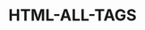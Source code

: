 # HTML-ALL-TAGS
<!DOCTYPE html>
<html>
    <HEAD>
        <title>ALL HTML TAGS</title>
        <style>
            aside{
                width: 1090px;
                height: 1000px;
                border: 100px;
                border-width: 10px;
                border-style: groove;

                

            }
            article{
                width:auto;
                height:auto;
            }
        
            
        </style>
        <meta name="descrption" content="all html tags">
        <meta name="authour" content="zeal computers">
        <meta name="keywords" content="tags">
        <meta name="UTR-8">
        <meta name="viewpoint" content="width=device-width,intial-scale=1.0">
        <base href="https://www.google.com" target="_blank">

    
    </HEAD>

    <body>
        <P>THIS IS ANCHOR ELEMENT</P><a href="https://www.canva.com/projects">CANVA PROJECT</a>

        <HR>
        <BR>
        <P>THIS IS ADDRESS ELEMENT</P><address>114,KANJIKOVIL CHITHODE,ERODE-638102</address>  
        <HR>
        <BR>
        <P>THIS IS ABBRIVATION ELEMENT</P><abbr title="hyperntext markup language">HTML</abbr> 
        <hr>
        <br>
        <p>
            THIS IS ACRONYM ELEMENT<acronym title="board of cricket council of india">BCCI</acronym>WAS SELECT THE RUTURAJ GAIKWAD
        </p>  
        <p>
            THIS IS AREA ELEMENT
            
            <hr>
            <hr>
            <br>

        </p> 
        <p>
            THIS IS ASIDE TAG<aside>
                <H1>WEB DEVELOPMENT</H1>
                <p>Lorem ipsum dolor sit amet, consectetur adipisicing elit. Fugiat vitae placeat eum eveniet illum iure nobis possimus temporibus quidem eos quas repellendus laborum eligendi amet distinctio fuga error beatae autem ex alias iste saepe, sapiente nisi! Repellendus totam impedit animi doloremque! Excepturi minus deleniti labore debitis. Provident sint debitis totam exercitationem voluptatem molestias voluptas porro ratione vel maxime adipisci ex eius atque quas iste, incidunt in magnam asperiores ad expedita dolorem ipsam corrupti. At culpa nemo similique blanditiis placeat corrupti vitae praesentium reprehenderit voluptatum fugit. Nam nobis odio a odit? Architecto perferendis incidunt distinctio, sapiente error amet blanditiis ipsa perspiciatis exercitationem aliquam pariatur voluptatibus aperiam repellendus nulla laborum reiciendis sunt rerum? Suscipit, officiis mollitia. Earum, quos. Porro saepe dolore dicta id! Ipsum, porro in recusandae delectus mollitia iusto consectetur! Quibusdam necessitatibus ex neque perspiciatis sint asperiores autem inventore libero officia quae, quidem esse ipsum blanditiis quia eaque! Cum vero enim nihil provident a corrupti maiores eius eum saepe assumenda culpa molestias ut commodi dolore incidunt, accusamus molestiae temporibus fugiat at dolores, nisi mollitia officiis. Reprehenderit labore consequatur recusandae quae optio tenetur odio numquam. Nesciunt dolore esse libero commodi debitis cum cupiditate reprehenderit qui atque ullam, dignissimos aut? Possimus nam consequatur, harum libero excepturi, vero autem a dolore eius cumque soluta sit unde? Hic assumenda atque fugiat quae tenetur at ratione repudiandae animi earum consectetur omnis quod ea expedita voluptatem, nam neque nulla, architecto, eos accusantium cumque! Aliquid totam cumque dolor reiciendis eligendi recusandae architecto numquam dolore doloribus sequi ab et, id rem saepe itaque quo consequuntur sunt commodi at? Aliquam quis fuga maiores sit incidunt mollitia et voluptatem corrupti enim, cum aperiam ab eaque aut illo ad non temporibus esse voluptate error neque quibusdam iure id exercitationem! Ut labore repudiandae recusandae ipsa. Sed fugit animi corporis perferendis, ratione odio asperiores reprehenderit iste esse maiores similique ullam ipsam quod fuga ad quas provident nulla impedit fugiat. Similique consectetur eius veniam doloribus dolor, laborum accusantium voluptatem inventore temporibus minima quas modi tempora aperiam exercitationem. Eligendi, consequatur laudantium. Quis nemo aliquid amet quibusdam ratione maiores iure! Aliquid illo ea, sint saepe explicabo, reiciendis quisquam delectus corporis ipsa quidem tempora nam atque. Natus, cupiditate autem corrupti delectus vero adipisci nihil consectetur mollitia, quae fuga ratione, expedita minus ex nesciunt id repellat labore maxime perferendis in aut earum sit recusandae cum! Quo sed earum rerum! Animi aliquam accusamus ea tempore at optio nemo porro reiciendis veniam consequatur ratione perspiciatis doloribus quasi, sequi quam, veritatis quo autem et libero ab. Dolorum facere obcaecati incidunt minus optio error recusandae consequatur porro dolore doloribus, nisi quisquam voluptates et ipsam reprehenderit quos laborum nam quidem autem similique cum animi consectetur deserunt dignissimos. Cum non quos blanditiis rerum voluptatibus at incidunt architecto neque provident voluptates a dolor laudantium molestiae, vel totam dolorem natus cumque deleniti minus ab expedita quisquam voluptas. Dignissimos ex libero blanditiis unde officia placeat illo eius eum aperiam quia nulla iusto, at dolorum error doloremque mollitia in illum saepe quam. Vero dolor, velit ducimus, nihil consequuntur blanditiis ex ab sapiente commodi dolorem exercitationem obcaecati quia perspiciatis nostrum minima, neque maiores temporibus iste? Quidem vitae rem temporibus voluptatem modi obcaecati ab nam earum accusantium recusandae sunt atque unde, quisquam aliquam ipsam eveniet ducimus soluta fuga odit natus tempore laboriosam voluptatum! Dicta minus, nulla at neque adipisci tempore numquam? Necessitatibus ullam tempore molestiae. Beatae, modi assumenda, dolorum quasi facere repellat odio quis nostrum animi corporis ipsum eveniet atque, aperiam sit provident voluptatum ex asperiores deleniti qui. Quod sed, adipisci velit tempora fuga aliquid pariatur reprehenderit, doloribus amet dicta aliquam ratione ipsam fugit quae. Unde soluta modi explicabo delectus maiores, labore rerum voluptate veritatis architecto officiis, illo ullam quaerat ipsa, iure obcaecati id. Perferendis cum id molestias dolorem, sunt vitae architecto. Asperiores laborum consectetur praesentium quo? Consectetur a quos autem, similique alias dicta placeat sit doloribus commodi explicabo minus ut enim. Animi nam et facere molestiae exercitationem culpa dicta ducimus maiores veritatis aut? Ad dolorum porro sequi similique vero. Animi, tempora numquam? Delectus enim quo dolore laborum quasi. Doloremque atque expedita ad ducimus esse accusamus, beatae quam corporis quisquam odit repellat, recusandae corrupti reprehenderit quia molestias mollitia? Accusantium sint minus dignissimos provident adipisci officia dolorum illo cum, reprehenderit blanditiis amet ut voluptate numquam, in quia ipsam est consequatur? Dolorum corrupti maxime obcaecati quisquam natus non beatae perferendis esse, dolor molestiae minus totam vero dicta dolorem fugit expedita nisi distinctio! Magnam, adipisci possimus praesentium fugiat dolor optio facilis est vero quidem perferendis alias ea earum? Minus, doloribus consequuntur corporis nihil dicta excepturi incidunt quibusdam expedita alias cum eaque maxime exercitationem reiciendis nemo, rem laudantium! Facere hic numquam minus vel quam sint dolorem ipsam laudantium aperiam fugit tempora vitae ex ipsum consequatur ullam dolorum at blanditiis, officiis, animi possimus. Enim consectetur dignissimos, autem velit debitis, incidunt iusto nostrum recusandae illum, asperiores ut distinctio aut dicta porro nam quas hic? Beatae maxime modi, eveniet maiores nobis quasi, pariatur placeat suscipit odio cumque perferendis est dignissimos iusto? Explicabo odit omnis culpa labore placeat iusto possimus cum provident ab rerum quasi dolore ratione ducimus a molestias saepe ad asperiores quia molestiae obcaecati laborum, ex velit totam! Qui, consectetur corporis! Laboriosam nemo itaque, quos aliquid voluptate cumque aut, ea ex recusandae accusamus nobis a saepe minima sit consequuntur commodi, reprehenderit totam voluptatem illo. Ratione ab, itaque obcaecati fugiat ipsam velit aut totam. A natus excepturi quidem veritatis soluta incidunt tempora esse, maxime facere earum voluptates, magni ipsam illo non optio! Molestiae ipsa asperiores consequatur vero eius suscipit quo delectus tempora quasi officia accusantium nobis tempore aliquam, commodi magnam excepturi repellat cum porro nemo vel eligendi quibusdam minima. Saepe in at iusto quibusdam doloremque hic facilis! Esse asperiores officiis repellat ea! Dolorem omnis odio, assumenda ratione perferendis repudiandae obcaecati magni, ipsa nemo id libero accusamus ut! Qui, provident dolorem? Amet voluptas, odio enim, atque quae, expedita corrupti ullam ducimus earum aperiam laborum voluptate sit eos saepe omnis? Voluptas possimus culpa, assumenda expedita, obcaecati fugiat officiis velit blanditiis error pariatur reiciendis sit nobis harum eligendi fugit minima repellat!
                    Lorem ipsum, dolor sit amet consectetur adipisicing elit. Ullam, ipsum iure quidem voluptatum temporibus adipisci porro incidunt fugiat suscipit dicta sequi reiciendis doloremque libero dolore beatae consequatur ducimus! Alias dolore magni doloremque, laborum voluptas impedit incidunt optio laudantium. Eaque qui corrupti labore culpa sint nemo soluta ullam ducimus tempora iure fugit minima reiciendis, aliquam veritatis quaerat sequi itaque architecto eum similique magni molestiae in exercitationem laudantium. Sit voluptatibus, sequi repudiandae iure nesciunt tenetur dolorem non nihil animi quos nemo error, doloribus molestias rerum vero in voluptatem, quidem architecto impedit asperiores! Mollitia voluptate dolore doloribus quidem et inventore voluptatum autem corrupti!

                </p>
            </aside>
            <hr>
            <hr>
            <br>
        </p>  
        <p>
            the is article ELEMENT <article>
                Lorem ipsum, dolor sit amet consectetur adipisicing elit. Ut et consectetur quos ducimus hic commodi, illo dolorem quo at, beatae nobis eligendi rerum eaque autem, placeat sunt repellat quaerat praesentium necessitatibus.
                 Deserunt architecto ab alias asperiores accusantium sed suscipit nesciunt voluptas minima soluta cum ad molestiae consequuntur ratione cupiditate eligendi similique praesentium, ducimus temporibus.harum provident iure recusandae ad! At qui totam incidunt facilis odio? Eaque neque dignissimos quasi excepturi cumque reprehenderit accusamus fuga veritatis autem non iure vitae voluptatibus ad, quaerat sapiente dicta eveniet voluptatum dolore nostrum doloribus illum laborum nisi. Deserunt, explicabo reiciendis. Ipsam doloribus nesciunt mollitia distinctio illo beatae esse velit adipisci aliquam a. Eum beatae asperiores et repellat sapiente porro quas suscipit. Quisquam, placeat. Saepe dignissimos cumque nisi hic veniam a quidem minus pariatur. Itaque, aperiam a eius laboriosam architecto, ut fugit nam sit similique iste sequi doloribus minus modi, sed possimus dolore eos aliquid. Quaerat, quod sit, sed temporibus eveniet deserunt assumenda, officia ipsa porro consequatur fugiat tempora! Est recusandae, hic deleniti, officiis asperiores enim placeat quae adipisci voluptates obcaecati, accusantium dolores ut impedit qui distinctio. Omnis, natus voluptate? Laudantium illo fugit voluptas omnis blanditiis nesciunt cumque officiis in consectetur perspiciatis nam architecto magnam ut dolorum possimus qui non, unde expedita voluptates. Tenetur atque ducimus tempore saepe quibusdam! Natus porro molestias, voluptatibus nisi repudiandae eius alias dolorem similique sit atque exercitationem nostrum quidem suscipit ad repellat veniam, architecto est nulla veritatis laborum aut commodi quasi quisquam. Dicta natus at quas sed. Ipsa tenetur nulla quasi esse quae hic architecto labore accusantium non vel fuga exercitationem, asperiores ad odio, libero, alias excepturi iusto consequatur fugiat quaerat blanditiis obcaecati ea quia nesciunt? Vero, iste et non nostrum a rerum maiores quia earum illum voluptatem similique laudantium! Fugit harum ratione dolore enim ipsa, saepe ea itaque. Eum dolores ex tenetur quam fuga assumenda, animi id perspiciatis dicta praesentium officiis autem ducimus minus pariatur incidunt sapiente. Sint pariatur sed nam praesentium? Et architecto officiis, provident cumque quisquam tempora, exercitationem eos quaerat quia dolores nobis sit quae culpa nesciunt nam temporibus nisi minus corrupti veniam rerum illo odit dolore expedita deserunt. Consequatur tempore magnam, ratione at numquam incidunt expedita, corporis deleniti hic consequuntur saepe aperiam rem praesentium ipsa veritatis voluptas deserunt sunt assumenda architecto corrupti nisi error. Veritatis, velit autem officiis excepturi assumenda commodi non quaerat quas veniam consectetur eligendi maiores culpa est? Maiores distinctio nihil culpa. Eius neque culpa expedita. Consequuntur id impedit inventore optio distinctio veniam laudantium quia maiores, quis quas voluptatum blanditiis fuga consequatur nam iusto? Omnis numquam cumque excepturi ex voluptates officia nisi similique dolores, non repellat eaque possimus adipisci nesciunt, ea deserunt consequatur expedita saepe praesentium nihil earum vitae, id explicabo. Iure cumque, exercitationem eveniet deserunt voluptatum asperiores inventore sit at dignissimos quod excepturi illum, aliquid rerum quae ea laboriosam! Hic, quos! Nostrum adipisci, voluptas error laborum repudiandae tempora consequatur dolore inventore nam sit qui eveniet reprehenderit recusandae itaque. Iure rerum aut ratione ipsa repellat id repellendus atque eos temporibus cupiditate, tempora laudantium rem, accusantium culpa saepe nobis illo enim ullam? Commodi iusto corrupti eaque atque animi aliquid voluptate aperiam ea dolor? Nihil natus reprehenderit accusamus ad voluptate iste necessitatibus, iure minus id dicta earum aliquid molestias molestiae rem nesciunt, laborum odio tempore sapiente? Dolores, suscipit tempore consequuntur soluta fuga ea esse velit temporibus quod laudantium vel voluptas accusamus nobis nihil, veniam ut. Nemo iste labore repellendus commodi quas nihil eos numquam nobis perspiciatis? Blanditiis, nisi alias laudantium id quidem nesciunt animi doloribus nobis soluta dicta fuga assumenda. Non aut doloremque debitis facilis deserunt ut illum pariatur quod porro e non. Corrupti culpa suscipit corporis voluptates fugiat sit quibusdam unde optio quos ab. Illum saepe veniam illo ea voluptas aperiam eius. Porro, similique ad praesentium impedit quam repellendus omnis, mollitia quia accusamus, tempore sequi. Animi sequi obcaecati aperiam eum libero consequatur quidem ea cum corporis, officiis odio repudiandae iure numquam quo facere laboriosam! Quas temporibus, beatae facere veritatis eaque voluptas culpa? Harum, mollitia, laudantium adipisci pariatur enim repudiandae possimus tempora atque optio nisi ea. Culpa ipsum maiores beatae nam laboriosam. Perferendis laudantium totam unde odio facere. Deleniti, blanditiis fuga. Inventore ex quos veniam voluptates perferendis minus architecto deleniti minima incidunt consequuntur. Asperiores rerum tenetur impedit placeat distinctio commodi ut voluptate, molestias minima nostrum tempore laborum inventore animi incidunt quam blanditiis dolorum nam possimus eius velit cupiditate quaerat qui ipsa. Itaque quaerat quas accusantium in sit possimus praesentium distinctio eius debitis veniam voluptas minima, atque et, nesciunt asperiores culpa inventore deleniti ea illo! Veritatis sint dolorem perferendis hic rerum ducimus eaque adipisci amet nihil unde quas, assumenda neque fugit, ad saepe expedita corrupti animi soluta minus aut obcaecati delectus aspernatur iste blanditiis. Placeat consequatur provident odio reprehenderit minima aliquam modi officia amet accusantium libero, minus recusandae. Eveniet, saepe tempora assumenda dolorem at corporis impedit blanditiis aut quis error fugiat odio labore illum culpa veniam, magnam optio! Tenetur sequi consectetur similique, ipsum unde accusamus iusto eum ex illo voluptates laboriosam modi delectus autem praesentium excepturi sunt quidem ad rem? Non commodi magnam laboriosam aspernatur ipsum quia cum voluptates, ad dicta optio, nihil voluptatum! Obcaecati, eveniet? Necessitatibus cumque maxime accusantium doloribus, excepturi ullam veritatis odit sapiente omnis obcaecati sed voluptatum pariatur error, mollitia quibusdam quis totam autem dolor, eos non? Praesentium ad voluptatem ullam consequuntur nesciunt dolorem assumenda labore, quibusdam aliquid doloremque dolore nam aliquam quod modi cum quaerat, similique id consequatur distinctio, eos dolor. Totam animi aut blanditiis vel voluptatem accusamus perspiciatis accusantium architecto maxime praesentium officiis repellat dignissimos in assumenda quam quidem quia officia porro beatae magnam magni alias, impedit consectetur deserunt! Cumque beatae, similique distinctio quia voluptatem fugiat corporis corrupti aliquid maiores cupiditate! Cupiditate quos commodi excepturi in illo nobis odit saepe, nulla asperiores, esse incidunt reiciendis inventore nesciunt dolorum deleniti molestiae nostrum, necessitatibus tempore sint quod. Obcaecati ad iste vel labore, praesentium dolorum sapiente ullam inventore tempora quam harum fugit esse sequi veniam assumenda architecto ea nam odio doloremque, velit cum facere quisquam ut. Esse iusto quod quo laboriosam veritatis quisquam nemo deleniti nulla et tempora qui magnam obcaecati optio consequuntur aliquid iste molestias impedit, doloribus a quas quia incidunt? Eos ex, vel consequatur natus alias impedit illum libero nihil ab, voluptas tempora inventore fugit facere minus enim dignissimos sunt commodi recusandae, molestias consequuntur nulla quis necessitatibus magni doloribus. Ipsam quasi accusamus repellendus dolorum molestiae blanditiis, rerum vero facere earum distinctio velit. Corporis aliquam dolor beatae, quas inventore eius itaque, amet corrupti dolores, magnam earum rerum facilis perferendis non porro. Asperiores assumenda illum adipisci ipsum perspiciatis, corporis nesciunt? Architecto recusandae maxime reprehenderit ullam accusamus cupiditate eligendi quam fugit, cum quibusdam harum ea molestiae, tenetur dolore omnis exercitationem suscipit distinctio minus totam quae eum assumenda. Consequatur sequi atque sunt laudantium animi corrupti unde, ratione eligendi mollitia distinctio odit quo accusantium deleniti neque nesciunt minus magni ipsum earum repudiandae soluta vel molestias assumenda tempore. Cupiditate, labore adipisci. Fuga, illo nobis dolorem molestias minus, laborum cumque incidunt soluta porro provident magni obcaecati? Fuga velit voluptate, est aperiam facilis iste vel odio minima esse? Accusamus veritatis impedit necessitatibus aperiam illo architecto a? Atque expedita neque adipisci qui ea velit, veritatis incidunt quis beatae quos pariatur aliquam provident sequi, fugit sit voluptatibus quisquam sunt necessitatibus! Quam necessitatibus temporibus suscipit? Eligendi accusamus repellendus impedit dicta ipsum eaque ducimus modi quos dolorem dolore dignissimos similique quis, eos commodi tempora adipisci, eveniet blanditiis rerum sint corporis cumque totam. Et deleniti quibusdam doloremque nesciunt accusamus! Ut a, officiis fuga eligendi nisi illo? Sed nulla molestias unde, eum maxime quam est aspernatur voluptatum commodi natus delectus sequi consequatur ab expedita distinctio blanditiis incidunt quia nesciunt tenetur qui itaque! Nihil enim sint facilis quaerat hic aspernatur est dolore ad, laborum quae architecto placeat provident aperiam similique doloremque itaque sunt commodi nulla, cum necessitatibus perspiciatis natus, voluptas eveniet! Officia, nulla tenetur. Vitae nostrum eligendi laborum incidunt maiores. Accusamus fugit delectus inventore natus necessitatibus consequatur! Laborum, in veniam! Excepturi a maiores voluptatem voluptatum. Id fugit est, repellat voluptas quidem quos soluta, sunt nam repudiandae cupiditate velit esse quia? Molestias facilis dignissimos consectetur tempora, id recusandae omnis libero saepe consequatur harum reiciendis iste reprehenderit, illo soluta dicta expedita consequuntur maxime necessitatibus a totam odit esse? Sequi minima harum quibusdam quidem ullam ad natus illum et quisquam minus!

            </article>
            <hr>
            <hr>
            <br>
            <p>
                THIS IS AUDIO ELEMENT<br>
                <audio controls src="C:\Users\zeal\OneDrive\Desktop\HTML\HTML TAGS\Happy-Birthday.m" type="auto">cant be acessed
              </audio>
              <hr>
              <hr>
              <br>
            </p>
            THIS IS BRING ATTENTION TO ELEMENT<br><b>Lorem ipsum dolor sit amet consectetur adipisicing elit. Nobis, ad!</b>
            <p>
                the document base url ELEMENT<br>
                <a href="/store/apps/details?id=com.google.android.apps.photos&referrer=utm_source%3Dmarketingsite%26utm_medium%3Dmarketingsite%26utm_campaign%3Dmarketingsite_new">google photos (playstore page)</a>
                <hr>
                <hr>
                <br>
                THIS IS BIDIRECTIONAL TEXT OVERRIDE TAG<br>
                <bdo dir="rtl">HELLO</bdo>
                <hr>
                <HR>
                <br>
                THIS IS BIDIRECTIONAL ISOLATED ELEMENT<br>
               <ol>
                <li><bdi>john : 19</bdi></li>
                <li><bdi> 90 : لأَعْشَى</bdi></li>

               </ol>
               <hr>
               <hr>
               <br>
               this bigger text ELEMENT<br>
               <big>Lorem ipsum dolor sit amet, consectetur adipisicing elit. Minima, repudiandae saepe porro voluptatem illo voluptate accusamus sequi rerum quae suscipit?</big>
               <hr>
               <hr>
               <br>
               this is quotation ELEMENT<br>
               <p>
                ashwin said <q>I want to become a cricket player </q>
               </p>
               <hr>
               <hr>
               <br>
               this is the block quotes element<br>
               <blockquote cite="https://en.wikipedia.org/wiki/HTML">Hypertext Markup Language (HTML) is the standard markup language[a] for documents designed to be displayed in a web browser. It defines the content and structure of web content. It is often assisted by technologies such as Cascading Style Sheets (CSS) and scripting languages such as JavaScript, a programming language</blockquote>
               <hr>
               <hr>
               <br>
               this is cite element<br>
               <img src="download.jpg" alt="the image can't be accessed">
               <P><cite>Zeal computers</cite>has be created the logo </P>
               <hr>
               <hr>
               <br>
               this is an example for comment<br>
               <!-- this is a exaple for comment property
                <h1 align="center">this is a example for comment</h1>-->
                <h1 align="center">this is a example for comment</h1> 
                <hr>
                <hr>
                <br>
                THIS CONTAING THE ALL FORMATTING TAGS<BR>
                THIS IS BOLD TAG<BR>
                USES:font FORMAT<br>
                <b>This is bold tag in html</b>
                <hr>
                <hr>
                <br>
                USES:refer the important sentance<br>
                this is improtant tag<br>
                <strong>This is imporatant TAGS</strong>
                <hr>
                <hr>
                <br>
                uses:font FORMAT<br>
                <i>this is italic tag</i>
                <hr>
                <hr>
                <br>
                USES:mention the meaning full content<br>
                <em>this is emparsized tag</em>
                <hr>
                <hr>
                <br>
                USES:showing the deleted text<br>
                Deleted tag<br>
                <del>
                    it is deleted text 
                </del>
                <hr>
                <hr>
                <br>
                insert tag<br>
                USES:underline the words<br>
                <ins>this is inserted text</ins>
                <hr>
                <hr>
                <br>
                USES:written the chemical foemulaes<br>
                sub script tag<br>
                <p>h<sub>2</sub>o</p>
                <hr>
                <hr>
                <br>
                USES:written the powers in numbers<br>
                super script tag<br>
                <p>10<sup>5</sup></p>
                <hr>
                <hr>
                <br>
                USES:hightlited the text<br>
                Mark tag<br>
                <mark>this is a mark tags</mark>
                <hr>
                <hr>
                <br>
                USES:this made the letters in smaller size<br>
                Small tag<br>
                <small>this is a small tag</small>
                <hr>
                <hr>
                <br>
                USES:make the text underline<br>
                underline tag<br>
                <u>this is a underline tag</u>
                <hr>
                <hr>
                <br>
                USES:make the text to strike <br>
                strike tag<br>
                <s>this is a strike tag</s>
                <hr>
                <hr>
                <br>
                <h1>list ttags in html</h1><br>
                <p>#unordered list</p>
                <h1>fruits</h1><br>
                <ul type=>
                    <li>mango</li>
                    <li>orange</li>
                    <li>banana</li>
                </ul> 
                <hr>
                <hr>
                <br>
                <p>#ordered list</p>
                <h1>Animals</h1><br>
                <ol>
                    <Li>monkey</Li>
                    <li>lion</li>
                    <li>tiger</li>
                </ol>
                <hr>
                <hr>
                <br>
                <!--<dl>=descrition list
                    <dt>=definition term
                        <dd>=definition display-->
                    
                <dl>
                    <dt>full strack web development</dt>
                    <dd>A full-stack developer is a versatile software developer who can work on both the front-end (client-side) and back-end (server-side) of an application or website</dd>
                    <dt>python</dt>
                    <dd>
                        A full-stack developer is a versatile software developer who can work on both the front-end (client-side) and back-end (server-side) of an application or website
                    </dd>
                </dl>
                <hr>
                <hr>
                <br>
                <h1>types of ordered list:</h1>
                <h1>Animals</h1><br>
                <ol type="A">
                    <Li>monkey</Li>
                    <li>lion</li>
                    <li>tiger</li>
                </ol>
                 <hr>
                <hr>
                <br>
                <h1>Animals</h1><br>
                <ol type="a">
                    <Li>monkey</Li>
                    <li>lion</li>
                    <li>tiger</li>
                </ol>
                 <hr>
                <hr>
                <br>
                <h1>Animals</h1><br>

                <ol type="1">
                    <Li>monkey</Li>
                    <li>lion</li>
                    <li>tiger</li>
                </ol>
                 <hr>
                <hr>
                <br>
                <h1>Animals</h1><br>
                <ol type="I">
                    <Li>monkey</Li>
                    <li>lion</li>
                    <li>tiger</li>
                </ol>
                <hr>
                <hr>
                <br>

                <h1>Animals</h1><br>
                <ol type="i">
                    <Li>monkey</Li>
                    <li>lion</li>
                    <li>tiger</li>
                </ol>
                 <hr>
                <hr>
                <br>
                <ol type="square">
                    <Li>monkey</Li>
                    <li>lion</li>
                    <li>tiger</li>
                </ol>
                 <hr>
                <hr>
                <br>
                <h1>type of unordered list:</h1>
                <h1>fruits</h1><br>
                <ul type="square">
                    <li>mango</li>
                    <li>orange</li>
                    <li>banana</li>
                </ul> 
                <hr>
                <hr>
                <br>
                <h1>fruits</h1><br>
                <ul type="circle">
                    <li>mango</li>
                    <li>orange</li>
                    <li>banana</li>
                </ul> 
                <hr>
                <hr>
                <br>
                <p>#Example for nested ordered and unordered list  tag</p>
                <h1>ordered list nested with unordered list</h1>
                <ol>
                    <li>apple</li>
                    <ul type="square"><Li>appleis very good for a health</Li></ul>
                    <li>orange</li>
                    <ul type="square"><li>orange is good for a skin health</li></ul>
                    <li>mango</li>
                    <ul type="square"><li>mango is very tasty fruit in the world</li></ul>
                </ol>
                <hr>
                <hr>
                <Br>
                    <h1>unordered list nested with ordered list</h1>
                <ul>
                    <li>apple</li>
                    <ol type="i"><Li>appleis very good for a health</Li></ol>
                    <li>orange</li>
                    <ol type="i"><li>orange is good for a skin health</li></ol>
                    <li>mango</li>
                    <ol type="i"><li>mango is very tasty fruit in the world</li></ol>
                </ul>
                <hr>
                <hr>
                <br>
                <h1><u>Table tags in HTML</u></h1>
                <P>#Example of table tag</P><br>

                <center>
                    <h1>TABLES</h1>
                </center>
                <center>

                <table border="2">
                    
                   
                    <tr>
                        <th>S.NO</th><th>name</th><th>course</th><th>Mobile number</th>
                    </tr>
                    <tr>
                        <td>1.</td> 
                        <td>geeta</td>
                        <td><p>Java</p>
                        <ul>
                            <li>Java is is object oriented based language</li>
                            <li>Java is both interpreted and compiled language</li>

                        </ul>
                    </td>
                    <td>
                        123
                    </td>
                    </tr>
                    <tr>
                        <td>2.</td>
                        <td>
                            lila
                        </td>
                        <td>
                            data science
                        </td>
                        <td>
                            456
                        </td>
                    </tr>
                   <tr>
                    <td>3.</td>
                    <td>sheela</td>
                    <td><abbr title="board of cricket council of india">BCCI</abbr></td>
                    <td>789</td>
                </table>
                </center>
                <h1>
                   <b><u>rowspan and colspan in html</u></b>
                </h1>
                <!--#example of Table with rowspan and colspan-->
                <h1 align="center">table with rowspan and colspan</h1>
                <center>
                <table border="2" align="center">
                    <caption>class time table</caption>
                    <tr><th colspan="6"> time table </th></tr>
                    <tr>
                        <th rowspan="6">hours</th>
                        <th>Mon</th>
                        <th>Tue</th>
                        <th>Wed</th>
                        <th>Thu</th>
                        <th>Fri</th>
                    </tr>
                    <tr>
                        <td>Tamil</td><td>Maths</td><td>science</td><td>social</td><td>english</td>
                    </tr>
                    <tr>
                        <td>english</td><td>social</td><td>tamil</td><td colspan="2">maths</td>
                    </tr>
                    <tr>
                        <th colspan="5">lunch</th>
                    </tr>
                    <tr>
                        <td>maths</td><td>science</td><td>english</td><td>social</td><td rowspan="2">lab</td>
                    </tr>
                    <tr>
                        <td>science</td><td>tamil</td><td>maths</td><td>social</td>
                    </tr>

                </table>
                </center>
                <hr>
                <hr>
                <br>
                <h1><u>image tag and favicon in html</u></h1>
                <center>
                    <img src="zeal.png" alt="can't able to load" title="BRAND:zeal"
                </center>
            </p>
        </p>

    </body>
</html>

